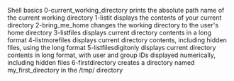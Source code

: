 Shell basics
0-current_working_directory prints the absolute path name of the current working directory
1-listit displays the contents of your current directory
2-bring_me_home changes the working directory to the user's home directory
3-listfiles displays current directory contents in a long format
4-listmorefiles displays current directory contents, including hidden files, using the long format
5-listfilesdigitonly displays current directory contents in long format, with user and group IDs displayed numerically, including hidden files
6-firstdirectory creates a directory named my_first_directory in the /tmp/ directory
